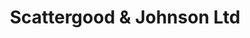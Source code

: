 ---
title: "Scattergood & Johnson Ltd"
url: /gateshead/scattergood-and-johnson-ltd/
shop: wholesale
---
